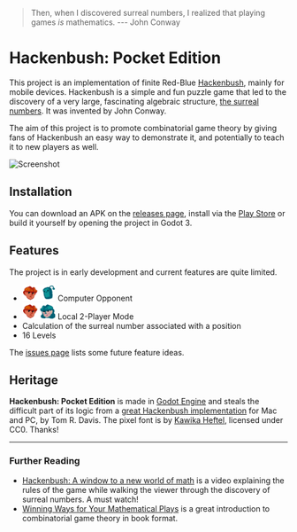 > Then, when I discovered surreal numbers, I realized that playing games _is_ mathematics. --- John Conway

# Hackenbush: Pocket Edition
This project is an implementation of finite Red-Blue [Hackenbush](https://en.wikipedia.org/wiki/Hackenbush), mainly for mobile devices. Hackenbush is a simple and fun puzzle game that led to the discovery of a very large, fascinating algebraic structure, [the surreal numbers](https://en.wikipedia.org/wiki/Surreal_number). It was invented by John Conway. 

The aim of this project is to promote combinatorial game theory by giving fans of Hackenbush an easy way to demonstrate it, and potentially to teach it to new players as well.

![Screenshot](https://fi-le.net/hackenbush/hack.gif?raw=true)

## Installation
You can download an APK on the [releases page](https://github.com/file-acomplaint/hackenbush/releases), install via the [Play Store](https://play.google.com/store/apps/details?id=org.file.hackenbush&pli=1) or build it yourself by opening the project in Godot 3.

## Features
The project is in early development and current features are quite limited.

- <img src="https://github.com/file-acomplaint/hackenbush/blob/main/Sprites/1P.png" height="30"> Computer Opponent  
- <img src="https://github.com/file-acomplaint/hackenbush/blob/main/Sprites/2P.png" height="30"> Local 2-Player Mode
- Calculation of the surreal number associated with a position
- 16 Levels

The [issues page](https://github.com/file-acomplaint/hackenbush/issues) lists some future feature ideas.

## Heritage
**Hackenbush: Pocket Edition** is made in [Godot Engine](https://github.com/godotengine/godot) and steals the difficult part of its logic from a [great Hackenbush implementation](http://www.geometer.org/hackenbush/index.html) for Mac and PC, by Tom R. Davis. The pixel font is by [Kawika Heftel](https://khef.co/), licensed under CC0. Thanks!

---
### Further Reading
- [Hackenbush: A window to a new world of math](https://www.youtube.com/watch?v=ZYj4NkeGPdM) is a video explaining the rules of the game while walking the viewer through the discovery of surreal numbers. A must watch!
- [Winning Ways for Your Mathematical Plays](https://en.wikipedia.org/wiki/Winning_Ways_for_Your_Mathematical_Plays) is a great introduction to combinatorial game theory in book format. 
